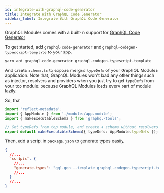 ```yaml
---
id: integrate-with-graphql-code-generator
title: Integrate With GraphQL Code Generator
sidebar_label: Integrate With GraphQL Code Generator
---
```


GraphQL Modules comes with a built-in support for [GraphQL Code Generator](https://github.com/dotansimha/graphql-code-generator)

To get started, add `graphql-code-generator` and `graphql-codegen-typescript-template` to your app.

```bash
yarn add graphql-code-generator graphql-codegen-typescript-template
```

And create `schema.ts` to expose merged `typeDefs` of your GraphQL Modules application.
Note that, GraphQL Modules won't load any other things such as injector, resolvers and providers when you just try to get `typeDefs` from your top module; because GraphQL Modules loads every part of module lazily.

So, that

```typescript
import 'reflect-metadata';
import { AppModule } from './modules/app.module';
import { makeExecutableSchema } from 'graphql-tools';

// Get typeDefs from top module, and create a schema without resolvers and other business logic
export default makeExecutableSchema({ typeDefs: AppModule.typeDefs });
```

Then, add a script in `package.json` to generate types easily.

```json
{
  //...
  "scripts": {
    //...
    "generate-types": "gql-gen --template graphql-codegen-typescript-template -r ts-node/register/transpile-only --schema src/schema.ts --out src/generated-types.ts",
    //...
  }
  //...
}
```

